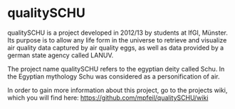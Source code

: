 qualitySCHU
===========

qualitySCHU is a project developed in 2012/13 by students at IfGI, Münster. 
Its purpose is to allow any life form in the universe to retrieve and 
visualize air quality data captured by air quality eggs, as well as data 
provided by a german state agency called LANUV.

The project name qualitySCHU refers to the egyptian deity called Schu. 
In the Egyptian mythology Schu was considered as a personification of air.

In order to gain more information about this project, go to the projects
wiki, which you will find here: https://github.com/mpfeil/qualitySCHU/wiki
